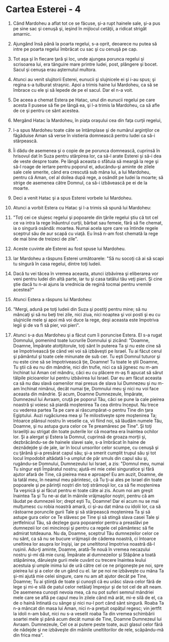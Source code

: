 # Cartea Esterei - 4

1. Când Mardoheu a aflat tot ce se făcuse, şi-a rupt hainele sale, şi-a pus pe sine sac şi cenuşă şi, ieşind în mijlocul cetăţii, a ridicat strigăt amarnic. 

2. Ajungând însă până la poarta regelui, s-a oprit, deoarece nu putea să intre pe poarta regelui îmbrăcat cu sac şi cu cenuşă pe cap. 

3. Tot aşa şi în fiecare ţară şi loc, unde ajungea porunca regelui şi scrisoarea lui, era tânguire mare printre Iudei, post, plângere şi bocet. Sacul şi cenuşa erau aşternutul multora. 

4. Atunci au venit slujitorii Esterei, eunucii şi slujnicele ei şi i-au spus; şi regina s-a tulburat straşnic. Apoi a trimis haine lui Mardoheu, ca să se îmbrace cu ele şi să lepede de pe el sacul. Dar el n-a voit. 

5. De aceea a chemat Estera pe Hatac, unul din eunucii regelui pe care acesta îl pusese să fie pe lângă ea, şi l-a trimis la Mardoheu, ca să afle de ce şi pentru ce sânt acestea. 

6. Mergând Hatac la Mardoheu, în piaţa oraşului cea din faţa curţii regelui, 

7. I-a spus Mardoheu toate câte se întâmplase şi de numărul arginţilor ce făgăduise Aman să verse în vistieria domnească pentru Iudei ca să-i stârpească. 

8. Îi dădu de asemenea şi o copie de pe porunca domnească, cuprinsă în hrisovul dat în Suza pentru stârpirea lor, ca să-l arate Esterei şi să-i dea de veste despre toate. Pe lângă aceasta o sfătuia să meargă la rege şi să-l roage de iertare pentru poporul ei, aducându-şi aminte de zilele sale cele smerite, când era crescută sub mâna lui, a lui Mardoheu, pentru că Aman, cel al doilea după rege, a osândit pe Iudei la moarte; să strige de asemenea către Domnul, ca să-i izbăvească pe ei de la moarte. 

9. Deci a venit Hatac şi a spus Esterei vorbele lui Mardoheu. 

10. Atunci a vorbit Estera cu Hatac şi l-a trimis să spună lui Mardoheu: 

11. "Toţi cei ce slujesc regelui şi popoarele din ţările regelui ştiu că tot cel ce va intra la rege înăuntrul curţii, bărbat sau femeie, fără să fie chemat, ia o singură osândă: moartea. Numai acela spre care va întinde regele sceptrul său de aur scapă cu viaţă. Eu însă n-am fost chemată la rege de mai bine de treizeci de zile". 

12. Aceste cuvinte ale Esterei au fost spuse lui Mardoheu. 

13. Iar Mardoheu a răspuns Esterei următoarele: "Să nu socoţi că ai să scapi tu singură în casa regelui, dintre toţi Iudeii. 

14. Dacă tu vei tăcea în vremea aceasta, atunci izbăvirea şi eliberarea vor veni pentru Iudei din altă parte, iar tu şi casa tatălui tău veţi pieri. Şi cine ştie dacă tu n-ai ajuns la vrednicia de regină tocmai pentru vremile acestea?" 

15. Atunci Estera a răspuns lui Mardoheu: 

16. "Mergi, adună pe toţi Iudeii din Suza şi postiţi pentru mine; să nu mâncaţi şi să nu beţi trei zile, nici ziua, nici noaptea şi voi posti şi eu cu slujnicile mele şi apoi mă voi duce la rege, deşi aceasta este împotriva legii şi de va fi să pier, voi pieri". 

17. Atunci s-a dus Mardoheu şi a făcut cum îi poruncise Estera. El s-a rugat Domnului, pomenind toate lucrurile Domnului şi zicând: "Doamne, Doamne, Împărate atotţiitorule, toţi sânt în puterea Ta şi nu este cine să se împotrivească ţie când vei voi să izbăveşti pe Israel. Tu ai făcut cerul şi pământul şi toate cele minunate de sub cer. Tu eşti Domnul tuturor şi nu este cine să se împotrivească ţie, Doamne! Tu toate le ştii Doamne, Tu ştii că eu nu din mândrie, nici din trufie, nici ca să jignesc nu m-am închinat lui Aman cel mândru, căci eu cu plăcere m-aş fi apucat să sărut tălpile picioarelor lui pentru izbăvirea lui Israel. Dar eu am făcut aceasta ca să nu dau slavă oamenilor mai presus de slava lui Dumnezeu şi nu m-am închinat nimănui, decât numai ţie, Domnului meu şi nici nu voi face aceasta din mândrie. Şi acum, Doamne Dumnezeule, Împărate, Dumnezeul lui Avraam, cruţă pe poporul Tău, căci se pune la cale pieirea noastră şi voiesc să piardă moştenirea Ta cea dintru început. Nu trece cu vederea partea Ta pe care ai răscumpărat-o pentru Tine din ţara Egiptului. Auzi rugăciunea mea şi Te milostiveşte spre moştenirea Ta; întoarce plânsul nostru în veselie ca, vii fiind noi, să lăudăm numele Tău, Doamne, şi nu astupa gura celor ce Te preamăresc pe Tine". Şi toţi Israeliţii au strigat din toate puterile lor că moartea era înaintea ochilor lor. Şi a alergat şi Estera la Domnul, cuprinsă de groaza morţii şi, dezbrăcându-se de hainele slavei sale, s-a îmbrăcat în haine de deznădejde şi de jale, iar în locul unsorilor celor scumpe, cu cenuşă şi cu ţărână şi-a presărat capul său; şi-a smerit cumplit trupul său şi tot locul împodobit altădată l-a umplut de păr smuls din capul său şi, rugându-se Domnului, Dumnezeului lui Israel, a zis: "Domnul meu, numai Tu singur eşti Împăratul nostru; ajută-mi mie celei singuratice şi fără ajutor afară de Tine, că pieirea mea e aproape! Eu am auzit, Doamne, de la tatăl meu, în neamul meu părintesc, că Tu ţi-ai ales pe Israel din toate popoarele şi pe părinţii noştri din toţi strămoşii lor, ca să fie moştenirea Ta veşnică şi ai făcut pentru ei toate câte ai zis. Acum noi am greşit înaintea Ta şi Tu ne-ai dat în mâinile vrăjmaşilor noştri, pentru că am lăudat pe dumnezeii lor; drept eşti Tu, Doamne! Dar ei acum nu se mai mulţumesc cu robia noastră amară, ci şi-au dat mâna cu idolii lor, ca să răstoarne poruncile gurii Tale şi să stârpească moştenirea Ta şi să astupe gura celor ce Te slăvesc pe Tine şi să stingă slava casei Tale şi jertfelnicul Tău, să dezlege gura popoarelor pentru a preaslăvi pe dumnezeii lor cei mincinoşi şi pentru ca regele cel pământesc să fie admirat totdeauna. Nu da, Doamne, sceptrul Tău dumnezeilor celor ce nu sânt, ca să nu se bucure vrăjmaşii de căderea noastră, ci întoarce uneltirea lor asupra lor înşişi, iar pe uneltitorul împotriva noastră dă-l ruşinii. Adu-ţi aminte, Doamne, arată-Te nouă în vremea necazului nostru şi-mi dă mie curaj. Împărate al dumnezeilor şi Stăpâne a toată stăpânirea, dăruieşte gurii mele cuvânt cu trecere înaintea leului acestuia şi umple inima lui de ură către cel ce ne prigoneşte pe noi, spre pieirea lui şi a celor de un gând cu el. Iar pe noi ne izbăveşte cu mâna Ta şi-mi ajută mie celei singure, care nu am alt ajutor decât pe Tine, Doamne; Tu ai ştiinţă de toate şi cunoşti că eu urăsc slava celor fără de lege şi mi-e silă de patul celor netăiaţi împrejur şi de tot cel de alt neam. De asemenea cunoşti nevoia mea, că nu pot suferi semnul mândriei mele care se află pe capul meu în zilele când mă arăt, mi-e silă de el, ca de o haină întinată cu sânge şi nici nu-l port când sânt singură. Roaba Ta n-a mâncat din masa lui Aman, nici n-a preţuit ospăţul regesc; vin jertfit la idoli n-am băut, nici nu s-a veselit roaba Ta din vremea schimbării soartei mele şi până acum decât numai de Tine, Doamne Dumnezeul lui Avraam. Dumnezeule, Cel ce ai putere peste toate, auzi glasul celor fără de nădejde şi ne izbăveşte din mâinile uneltitorilor de rele, scăpându-mă din frica mea". 

